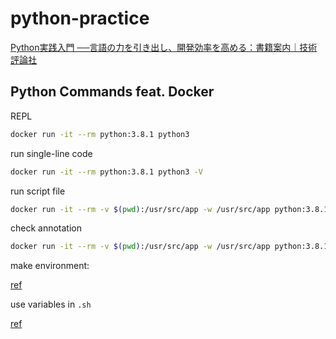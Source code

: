 # python-practice

[Python実践入門 ──言語の力を引き出し、開発効率を高める：書籍案内｜技術評論社](https://gihyo.jp/book/2020/978-4-297-11111-3)

## Python Commands feat. Docker

REPL

```sh
docker run -it --rm python:3.8.1 python3
```

run single-line code

```sh
docker run -it --rm python:3.8.1 python3 -V
```

run script file

```sh
docker run -it --rm -v $(pwd):/usr/src/app -w /usr/src/app python:3.8.1 python3 hello.py
```

check annotation

```sh
docker run -it --rm -v $(pwd):/usr/src/app -w /usr/src/app python:3.8.1 bash -c "pip install mypy==0.740; mypy $@"
```

make environment:

[ref](https://qiita.com/reflet/items/4b3f91661a54ec70a7dc)

use variables in `.sh`

[ref](https://www.atmarkit.co.jp/ait/articles/1810/07/news001.html)
